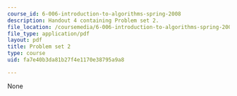 ```yaml
---
course_id: 6-006-introduction-to-algorithms-spring-2008
description: Handout 4 containing Problem set 2.
file_location: /coursemedia/6-006-introduction-to-algorithms-spring-2008/fa7e40b3da81b27f4e1170e38795a9a8_ps2.pdf
file_type: application/pdf
layout: pdf
title: Problem set 2
type: course
uid: fa7e40b3da81b27f4e1170e38795a9a8

---
```

None